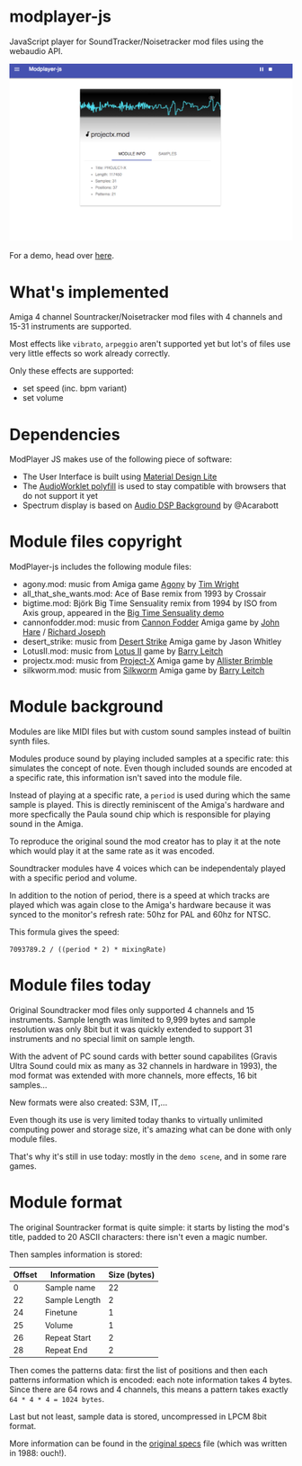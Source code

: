 # modplayer-js
JavaScript player for SoundTracker/Noisetracker mod files using the webaudio API.

![ModPlayer screenshot](./img/screenshot.png)

For a demo, head over [here](http://htmlpreview.github.io/?https://github.com/warpdesign/modplayer-js/blob/master/index.html).

# What's implemented

Amiga 4 channel Sountracker/Noisetracker mod files with 4 channels and 15-31 instruments are supported.

Most effects like `vibrato`, `arpeggio` aren't supported yet but lot's of files use very little effects so work already correctly.

Only these effects are supported:

 - set speed (inc. bpm variant)
 - set volume

# Dependencies

ModPlayer JS makes use of the following piece of software:

 - The User Interface is built using [Material Design Lite](https://getmdl.io)
 - The [AudioWorklet polyfill](https://github.com/GoogleChromeLabs/audioworklet-polyfill) is used to stay compatible with browsers that do not support it yet
 - Spectrum display is based on [Audio DSP Background](https://github.com/acarabott/audio-dsp-playground) by @Acarabott

# Module files copyright

ModPlayer-js includes the following module files:

 - agony.mod: music from Amiga game [Agony](https://www.youtube.com/watch?v=iRzIpghJeec) by [Tim Wright](https://twitter.com/CoLDSToRAGE)
 - all_that_she_wants.mod: Ace of Base remix from 1993 by Crossair
 - bigtime.mod: Björk Big Time Sensuality remix from 1994 by ISO from Axis group, appeared in the [Big Time Sensuality demo](https://www.youtube.com/watch?v=Y-2xUXk5F2w)
 - cannonfodder.mod: music from [Cannon Fodder](https://www.youtube.com/watch?v=PiYuq6Ac3a0) Amiga game by [John Hare](https://twitter.com/johnhare) / [Richard Joseph](https://en.wikipedia.org/wiki/Richard_Joseph)
 - desert_strike: music from [Desert Strike](https://www.youtube.com/watch?v=hcJaph0D7UM) Amiga game by Jason Whitley
 - LotusII.mod: music from [Lotus II](https://www.youtube.com/watch?v=vETonlaTZ4c) game by [Barry Leitch](https://en.wikipedia.org/wiki/Barry_Leitch)
 - projectx.mod: music from [Project-X](https://www.youtube.com/watch?v=gjq-ONi3dZE) Amiga game by [Allister Brimble](https://twitter.com/allisterbrimble)
 - silkworm.mod: music from [Silkworm](https://www.youtube.com/watch?v=4wNidIucUuc) Amiga game by [Barry Leitch](https://en.wikipedia.org/wiki/Barry_Leitch)

# Module background

Modules are like MIDI files but with custom sound samples instead of builtin synth files.

Modules produce sound by playing included samples at a specific rate: this simulates the concept of note. Even though included sounds are encoded at a specific rate, this information isn't saved into the module file.

Instead of playing at a specific rate, a `period` is used during which the same sample is played. This is directly reminiscent of the Amiga's hardware and more specfically the Paula sound chip which is responsible for playing sound in the Amiga.

To reproduce the original sound the mod creator has to play it at the note which would play it at the same rate as it was encoded.

Soundtracker modules have 4 voices which can be independentaly played with a specific period and volume.

In addition to the notion of period, there is a speed at which tracks are played which was again close to the Amiga's hardware because it was synced to the monitor's refresh rate: 50hz for PAL and 60hz for NTSC.

This formula gives the speed:

```
7093789.2 / ((period * 2) * mixingRate)
```

# Module files today

Original Soundtracker mod files only supported 4 channels and 15 instruments. Sample length was limited to 9,999 bytes and sample resolution was only 8bit but it was quickly extended to support 31 instruments and no special limit on sample length.

With the advent of PC sound cards with better sound capabilites (Gravis Ultra Sound could mix as many as 32 channels in hardware in 1993), the mod format was extended with more channels, more effects, 16 bit samples...

New formats were also created: S3M, IT,...

Even though its use is very limited today thanks to virtually unlimited computing power and storage size, it's amazing what can be done with only module files.

That's why it's still in use today: mostly in the `demo scene`, and in some rare games.

# Module format

The original Sountracker format is quite simple: it starts by listing the mod's title, padded to 20 ASCII characters: there isn't even a magic number.

Then samples information is stored:

Offset | Information | Size (bytes)
--- | --- | ---
0 | Sample name | 22
22 | Sample Length | 2
24 | Finetune | 1
25 | Volume | 1
26 | Repeat Start | 2
28 | Repeat End | 2

Then comes the patterns data: first the list of positions and then each patterns information which is encoded: each note information takes 4 bytes. Since there are 64 rows and 4 channels, this means a pattern takes exactly `64 * 4 * 4 = 1024 bytes`.

Last but not least, sample data is stored, uncompressed in LPCM 8bit format.

More information can be found in the [original specs](https://github.com/cmatsuoka/tracker-history/blob/master/reference/amiga/soundtracker/Soundtracker_v1-v9/Soundtracker_v2.doc) file (which was written in 1988: ouch!).